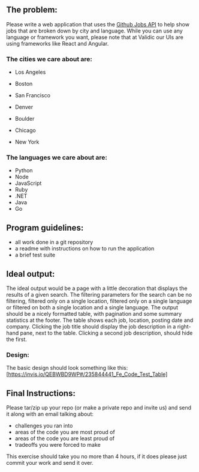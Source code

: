 ## The problem:

Please write a web application that uses the [Github Jobs API](https://jobs.github.com/api) to help show jobs that are broken down by city and language. While you can use any language or framework you want, please note that at Validic our UIs are using frameworks like React and Angular.

### The cities we care about are:
- Los Angeles

- Boston
- San Francisco
- Denver
- Boulder
- Chicago
- New York

### The languages we care about are:
- Python
- Node
- JavaScript
- Ruby
- .NET
- Java
- Go

## Program guidelines:
- all work done in a git repository
- a readme with instructions on how to run the application
- a brief test suite

## Ideal output:

The ideal output would be a page with a little decoration that displays the results of a given search.  The filtering parameters for the search can be no filtering, filtered only on a single location, filtered only on a single language or filtered on both a single location and a single language.  The output should be a nicely formatted table, with pagination and some summary statistics at the footer.  The table shows each job, location, posting date and company.  Clicking the job title should display the job description in a right-hand pane, next to the table.  Clicking a second job description, should hide the first.

### Design:

The basic design should look something like this: [https://invis.io/QEBWBD9WP#/235844441_Fe_Code_Test_Table]

## Final Instructions:

Please tar/zip up your repo (or make a private repo and invite us) and send it along with an email talking about:
- challenges you ran into
- areas of the code you are most proud of
- areas of the code you are least proud of
- tradeoffs you were forced to make

This exercise should take you no more than 4 hours, if it does please just commit your work and send it over.